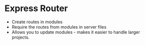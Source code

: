 Express Router
===
- Create routes in modules 
- Require the routes from modules in server files
- Allows you to update modules - makes it easier to handle larger projects. 

